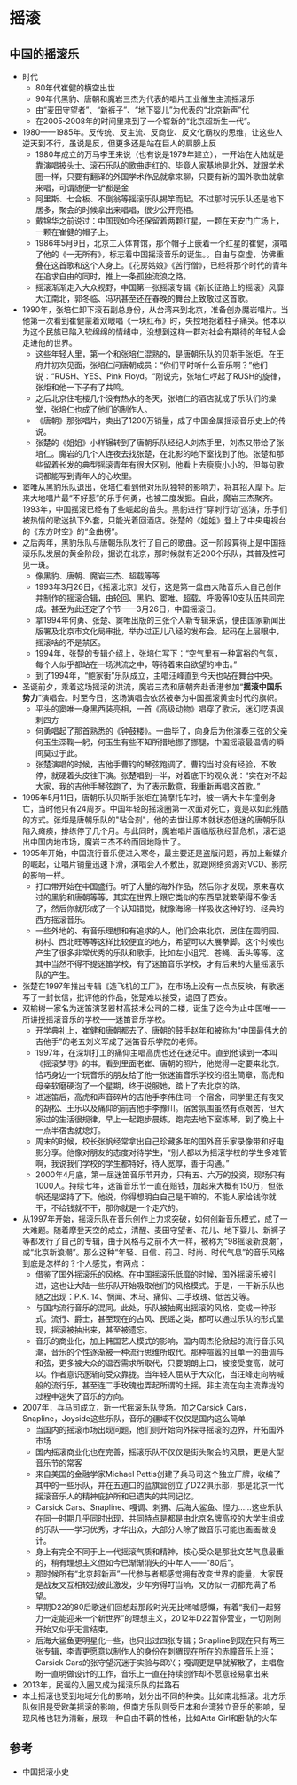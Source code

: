 # 摇滚

## 中国的摇滚乐

* 时代
  - 80年代崔健的横空出世
  - 90年代黑豹、唐朝和魔岩三杰为代表的唱片工业催生主流摇滚乐
  - 由“麦田守望者”、“新裤子”、“地下婴儿”为代表的“北京新声”代
  - 在2005-2008年的时间里来到了一个崭新的“北京超新生一代”。
* 1980——1985年。反传统、反主流、反商业、反文化霸权的思维，让这些人逆天到不行，虽说是反，但更多还是站在巨人的肩膀上反
  - 1980年成立的万马李王来说（也有说是1979年建立），一开始在大陆就是靠演唱披头士、滚石乐队的歌曲走红的。毕竟人家基地是北外，就跟学术圈一样，只要有翻译的外国学术作品就拿来聊，只要有新的国外歌曲就拿来唱，可谓随便一铲都是金
  - 阿里斯、七合板、不倒翁等摇滚乐队揭竿而起。不过那时玩乐队还是地下居多，聚会的时候拿出来唱唱，很少公开亮相。
  - 戴锦华之前说过：中国现如今还保留着两颗红星，一颗在天安门广场上，一颗在崔健的帽子上。
  - 1986年5月9日，北京工人体育馆，那个帽子上嵌着一个红星的崔健，演唱了他的《一无所有》，标志着中国摇滚音乐的诞生。。自由与空虚，仿佛重叠在这首歌和这个人身上。《花房姑娘》《苦行僧》，已经将那个时代的青年在追求自由的同时，推上一条孤独流浪之路。
  - 摇滚渐渐走入大众视野，中国第一张摇滚专辑《新长征路上的摇滚》风靡大江南北，郭冬临、冯巩甚至还在春晚的舞台上致敬过这首歌。
* 1990年，张培仁卸下滚石副总身份，从台湾来到北京，准备创办魔岩唱片。当他第一次看到崔健蒙着双眼唱《一块红布》时，失控地抱着柱子痛哭。他本以为这个民族已陷入软绵绵的情绪中，没想到这样一群对社会有期待的年轻人会走进他的世界。
  - 这些年轻人里，第一个和张培仁混熟的，是唐朝乐队的贝斯手张炬。在王府井初次见面，张培仁问唐朝成员：“你们平时听什么音乐啊？”他们说：“RUSH、YES、Pink Floyd。“刚说完，张培仁哼起了RUSH的旋律，张炬和他一下子有了共鸣。
  - 之后北京住宅楼几个没有热水的冬天，张培仁的酒店就成了乐队们的澡堂，张培仁也成了他们的制作人。
  - 《唐朝》那张唱片，卖出了1200万销量，成了中国金属摇滚音乐史上的传说。
  - 张楚的《姐姐》小样辗转到了唐朝乐队经纪人刘杰手里，刘杰又带给了张培仁。魔岩的几个人连夜去找张楚，在北影的地下室找到了他。张楚和那些留着长发的典型摇滚青年有很大区别，他看上去瘦瘦小小的，但每句歌词都能写到青年人的心坎里。
* 窦唯从黑豹乐队退出，张培仁看到他对乐队独特的影响力，将其招入麾下。后来大地唱片最“不好惹”的乐手何勇，也被二度发掘。自此，魔岩三杰聚齐。1993年，中国摇滚已经有了些崛起的苗头。黑豹进行“穿刺行动”巡演，乐手们被热情的歌迷扒下外套，只能光着回酒店。张楚的《姐姐》登上了中央电视台的《东方时空》的“金曲榜”。
* 之后两年，黑豹乐队与唐朝乐队发行了自己的歌曲。这一阶段算得上是中国摇滚乐队发展的黄金阶段，据说在北京，那时候就有近200个乐队，其普及性可见一斑。
  - 像黑豹、唐朝、魔岩三杰、超载等等
  - 1993年3月26日，《摇滚北京》发行，这是第一盘由大陆音乐人自己创作并制作的摇滚合辑，由轮回、黑豹、窦唯、超载、呼吸等10支队伍共同完成。甚至为此还定了个节——3月26日，中国摇滚日。
  - 拿1994年何勇、张楚、窦唯出版的三张个人新专辑来说，便由国家新闻出版署及北京市文化局审批，举办过正儿八经的发布会。起码在上层眼中，摇滚啥的不是禁区。
  - 1994年，张楚的专辑介绍上，张培仁写下：“空气里有一种富裕的气氛，每个人似乎都站在一场洪流之中，等待着来自欲望的冲击。”
  - 到了1994年，“鲍家街”乐队成立，主唱汪峰直到今天也站在舞台中央。
* 圣诞前夕，乘着这场摇滚的洪流，魔岩三杰和唐朝奔赴香港参加“**摇滚中国乐势力**”演唱会。时至今日，这场演唱会依然被奉为中国摇滚黄金时代的旗帜。
  - 平头的窦唯一身黑西装亮相，一首《高级动物》唱穿了歌坛，迷幻呓语讽刺四方
  - 何勇唱起了那首熟悉的《钟鼓楼》。一曲毕了，向身后为他演奏三弦的父亲何玉生深鞠一躬，何玉生有些不知所措地挪了挪腿，中国摇滚最温情的瞬间莫过于此。
  - 张楚演唱的时候，吉他手曹钧的琴弦跑调了。曹钧当时没有经验，不敢停，就硬着头皮往下演。张楚唱到一半，对着底下的观众说：“实在对不起大家，我的吉他手琴弦跑了，为了表示歉意，我重新再唱这首歌。”
* 1995年5月11日，唐朝乐队贝斯手张炬在骑摩托车时，被一辆大卡车撞倒身亡，当时他只有24周岁。中国年轻的摇滚圈第一次面对死亡，竟是以如此残酷的方式。张炬是唐朝乐队的"粘合剂"，他的去世让原本就状态低迷的唐朝乐队陷入瘫痪，排练停了几个月。与此同时，魔岩唱片面临版税经营危机，滚石退出中国内地市场，魔岩三杰不约而同地隐世了。
* 1995年开始，中国流行音乐便进入寒冬，最主要还是盗版问题，再加上新媒介的崛起，让唱片销量迅速下滑，演唱会入不敷出，就跟网络资源对VCD、影院的影响一样。
  - 打口带开始在中国盛行。听了大量的海外作品，然后你才发现，原来喜欢过的黑豹和唐朝等等，其实在世界上跟它类似的东西早就繁荣得不像话了，然后你就形成了一个认知错觉，就像海绵一样吸收这种好的、经典的西方摇滚音乐。
  - 一些外地的、有音乐理想和有追求的人，他们会来北京，居住在圆明园、树村、西北旺等等这样比较便宜的地方，希望可以大展拳脚。这个时候也产生了很多非常优秀的乐队和歌手，比如左小诅咒、苍蝇、舌头等等。这其中当然不得不提迷笛学校，有了迷笛音乐学校，才有后来的大量摇滚乐队的产生。
* 张楚在1997年推出专辑《造飞机的工厂》，在市场上没有一点点反映，有歌迷写了一封长信，批评他的作品，张楚难以接受，退回了西安。
* 双榆树一家名为迷笛演艺器材高技术公司的二楼，诞生了迄今为止中国唯一一所讲授摇滚音乐的学校——迷笛音乐学校。
  - 开学典礼上，崔健和唐朝都去了。唐朝的鼓手赵年和被称为“中国最伟大的吉他手”的老五刘义军成了迷笛音乐学院的老师。
  - 1997年，在深圳打工的痛仰主唱高虎也还在迷茫中。直到他读到一本叫《摇滚梦寻》的书。看到里面老崔、唐朝的照片，他觉得一定要来北京。恰巧身边一个玩音乐的朋友给了他一张迷笛音乐学校的招生简章，高虎和母亲软磨硬泡了一个星期，终于说服她，踏上了去北京的路。
  - 进迷笛后，高虎和声音碎片的吉他手李伟住同一个宿舍，同学里还有夜叉的胡松、王乐以及痛仰的前吉他手李豫川。宿舍氛围虽然有点艰苦，但大家过的生活很规律，早上一起跑步晨练，跑完去地下室练琴，到了晚上十一点半宿舍就熄灯。
  - 周末的时候，校长张帆经常拿出自己珍藏多年的国外音乐家录像带和好电影分享。他像对朋友的态度对待学生，“别人都以为摇滚学校的学生多难管啊，我说我们学校的学生都特好，待人宽厚，善于沟通。”
  - 2000年4月底，第一届迷笛音乐节开办，只有五、六万的投资，现场只有1000人。持续七年，迷笛音乐节一直在赔钱，加起来大概有150万，但张帆还是坚持了下。他说，你得想明白自己是干嘛的，不能人家给钱你就干，不给钱就不干，那你就是一个走穴的。
* 从1997年开始，摇滚乐队在音乐创作上力求突破，如何创新音乐模式，成了一大难题。随着摩登天空的成立，清醒、麦田守望者、花儿、地下婴儿、新裤子等都发行了自己的专辑，由于风格与之前不大一样，被称为“98摇滚新浪潮”，或“北京新浪潮”。那么这种“年轻、自信、前卫、时尚、时代气息”的音乐风格到底是怎样的？个人感觉，有两点：
  - 借鉴了国外摇滚乐的风格。在中国摇滚乐低靡的时候，国外摇滚乐被引进，这也让大陆一些乐队开始吸取他们的风格模式。于是，一干新乐队也随之出现：P.K. 14、惘闻、木马、痛仰、二手玫瑰、低苦艾等。
  - 与国内流行音乐的混同。此处，乐队被抽离出摇滚的风格，变成一种形式。流行、爵士，甚至现在的古风、民谣之类，都可以通过乐队的形式呈现，摇滚被抽出来，甚至被遗忘。
  - 音乐的商业化，加上韩国艺人模式的影响，国内周杰伦掀起的流行音乐风潮，音乐的个性逐渐被一种流行思维所取代。那种喧嚣的且单一的曲调与和弦，更多被大众的温吞需求所取代，只要朗朗上口，被接受度高，就可以。作者意识逐渐向受众靠拢。当年轻人屈从于大众化，当汪峰走向呐喊般的流行乐，甚至连二手玫瑰也弄起所谓的土摇。非主流在向主流靠拢的过程中迷失了音乐的方向。
* 2007年，兵马司成立，新一代摇滚乐队登场。加之Carsick Cars，Snapline，Joyside这些乐队，音乐的疆域不仅仅是国内这么简单
  - 当国内的摇滚市场出现问题，他们则开始向外探寻摇滚的边界，开拓国外市场
  - 国内摇滚商业化也在完善，摇滚乐队不仅仅是街头聚会的风景，更是大型音乐节的常客
  - 来自美国的金融学家Michael Pettis创建了兵马司这个独立厂牌，收编了其中的一些乐队，并在五道口的蓝旗营创立了D22俱乐部，那是北京一代摇滚音乐人的精神庇护所和已遗失的共同记忆。
  - Carsick Cars、Snapline、嘎调、刺猬、后海大鲨鱼、怪力……这些乐队在同一时期几乎同时出现，共同特点是都是由北京名牌高校的大学生组成的乐队——学习优秀，才华出众，大部分人除了做音乐可能也画画做设计。
  - 身上有完全不同于上一代摇滚气质和精神，核心受众是那批文艺气息最重的，稍有理想主义但如今已渐渐消失的中年人——“80后”。
  - 那时候所有“北京超新声”一代参与者都感觉拥有改变世界的能量，大家既是战友又互相较劲彼此激发，少年穷得叮当响，又仿似一切都充满了希望。
  - 早期D22的80后歌迷们回想起那段时光无比唏嘘感慨，有着“我们一起努力一定能迎来一个新世界”的理想主义，2012年D22暂停营业，一切刚刚开始又似乎无言结束。
  - 后海大鲨鱼更明星化一些，也只出过四张专辑；Snapline到现在只有两三张专辑，李青更愿意以制作人的身份在刺猬现在所在的赤瞳音乐上班；Carsick Cars的张守望沉迷于实验与即兴；嘎调更是早就解散了，主唱詹盼一直明做设计的工作，音乐上一直在持续创作却不愿意轻易拿出来
* 2013年，民谣的入圈又成为摇滚乐队的拦路石
* 本土摇滚也受到地域分化的影响，划分出不同的种类。比如南北摇滚。北方乐队依旧是受欧美摇滚的影响，但南方乐队则受日本和台湾独立音乐的影响，呈现风格也较为清新，展现一种自由不羁的性格，比如Atta Girl和卧轨的火车

## 参考

* 中国摇滚小史
